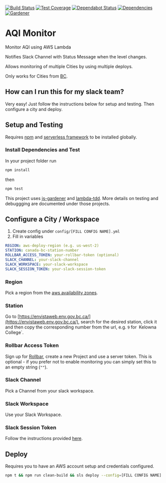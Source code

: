[![Build Status](https://img.shields.io/travis/simlu/aqi-monitor/master.svg)](https://travis-ci.org/simlu/aqi-monitor)
[![Test Coverage](https://img.shields.io/coveralls/simlu/aqi-monitor/master.svg)](https://coveralls.io/github/simlu/aqi-monitor?branch=master)
[![Dependabot Status](https://api.dependabot.com/badges/status?host=github&repo=simlu/aqi-monitor)](https://dependabot.com)
[![Dependencies](https://david-dm.org/simlu/aqi-monitor/status.svg)](https://david-dm.org/simlu/aqi-monitor)
[![Gardener](https://github.com/blackflux/js-gardener/blob/master/assets/badge.svg)](https://github.com/blackflux/js-gardener)

# AQI Monitor

Monitor AQI using AWS Lambda

Notifies Slack Channel with Status Message when the level changes.

Allows monitoring of multiple Cities by using multiple deploys.

Only works for Cities from [BC](https://envistaweb.env.gov.bc.ca/).

## How can I run this for my slack team?

Very easy! Just follow the instructions below for setup and testing. Then configure a city and deploy.

## Setup and Testing

Requires [npm](https://www.npmjs.com/) and [serverless framework](https://serverless.com/) to be installed globally.

### Install Dependencies and Test

In your project folder run

```sh
npm install
```

then 

```sh
npm test
```

This project uses [js-gardener](https://github.com/simlu/js-gardener) and [lambda-tdd](https://github.com/simlu/lambda-tdd). More details on testing and debuggging are documented under those projects.

## Configure a City / Workspace

1) Create config under `config/[FILL CONFIG NAME].yml`
2) Fill in variables

```yml
REGION: aws-deploy-region (e.g. us-west-2)
STATION: canada-bc-station-number
ROLLBAR_ACCESS_TOKEN: your-rollbar-token (optional)
SLACK_CHANNEL: your-slack-channel
SLACK_WORKSPACE: your-slack-workspace
SLACK_SESSION_TOKEN: your-slack-session-token
```

### Region 
Pick a region from the [aws availability zones](https://docs.aws.amazon.com/AmazonRDS/latest/UserGuide/Concepts.RegionsAndAvailabilityZones.html).

### Station
Go to [https://envistaweb.env.gov.bc.ca/](https://envistaweb.env.gov.bc.ca/), 
search for the desired station, click it and then copy the corresponding number from the url, e.g. `9` for` `Kelowna College`.

### Rollbar Access Token
Sign up for [Rollbar](https://rollbar.com/signup/), create a new Project and use a server token. This is optional - if you prefer not to enable monitoring you can simply set this to an empty string (`""`).

### Slack Channel
Pick a Channel from your slack workspace.

### Slack Workspace
Use your Slack Workspace.

### Slack Session Token
Follow the instructions provided [here](https://github.com/simlu/slack-sdk#obtaining-user-session-token).

## Deploy

Requires you to have an AWS account setup and credentials configured.

```bash
npm t && npm run clean-build && sls deploy --config=[FILL CONFIG NAME] && npm run clean
```
